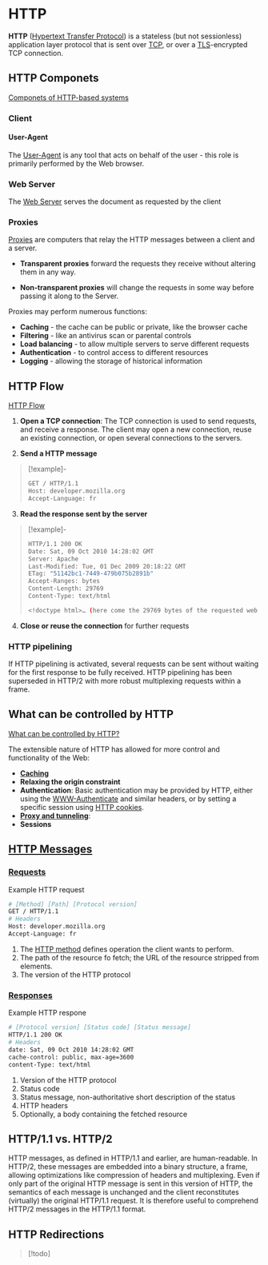 
# HTTP

**HTTP** ([Hypertext Transfer Protocol](https://en.wikipedia.org/wiki/HTTP))
is a stateless (but not sessionless) application layer protocol that is sent
over [TCP](https://developer.mozilla.org/en-US/docs/Glossary/TCP), or over a
[TLS](https://developer.mozilla.org/en-US/docs/Glossary/TLS)-encrypted TCP
connection.

<!-- Componets of HTTP-based systems {{{-->
## HTTP Componets

[Componets of HTTP-based systems](https://developer.mozilla.org/en-US/docs/Web/HTTP/Overview#components_of_http-based_systems)

### Client

#### User-Agent

The [User-Agent](https://developer.mozilla.org/en-US/docs/Web/HTTP/Overview#client_the_user-agent) is any tool that acts on behalf of the user - this role is
primarily performed by the Web browser.

### Web Server

The [Web Server](https://developer.mozilla.org/en-US/docs/Web/HTTP/Overview#the_web_server)
serves the document as requested by the client

### Proxies

[Proxies](https://developer.mozilla.org/en-US/docs/Web/HTTP/Overview#proxies)
are computers that relay the HTTP messages between a client and a server.

- **Transparent proxies** forward the requests they receive without altering
them in any way.

- **Non-transparent proxies** will change the requests in some way before
passing it along to the Server.

Proxies may perform numerous functions:
- **Caching** - the cache can be public or private, like the browser cache
- **Filtering** - like an antivirus scan or parental controls
- **Load balancing** - to allow multiple servers to serve different requests
- **Authentication** - to control access to different resources
- **Logging** - allowing the storage of historical information
<!--}}}-->

<!-- HTTP Flow {{{-->
## HTTP Flow

[HTTP Flow](https://developer.mozilla.org/en-US/docs/Web/HTTP/Overview#http_flow)

1. **Open a TCP connection**: The TCP connection is used to send requests, and
   receive a response. The client may open a new connection, reuse an existing
   connection, or open several connections to the servers.

2. **Send a HTTP message**

> [!example]-
>
>```sh
>GET / HTTP/1.1
>Host: developer.mozilla.org
>Accept-Language: fr
>```

3. **Read the response sent by the server**

> [!example]-
>
>```sh
>HTTP/1.1 200 OK
>Date: Sat, 09 Oct 2010 14:28:02 GMT
>Server: Apache
>Last-Modified: Tue, 01 Dec 2009 20:18:22 GMT
>ETag: "51142bc1-7449-479b075b2891b"
>Accept-Ranges: bytes
>Content-Length: 29769
>Content-Type: text/html
>
><!doctype html>… (here come the 29769 bytes of the requested web page)
>```

4. **Close or reuse the connection** for further requests

### HTTP pipelining

If HTTP pipelining is activated, several requests can be sent without waiting
for the first response to be fully received. HTTP pipelining has been
superseded in HTTP/2 with more robust multiplexing requests within a frame.
<!--}}}-->

<!-- What can be controlled by HTTP {{{-->
## What can be controlled by HTTP

[What can be controlled by HTTP?](https://developer.mozilla.org/en-US/docs/Web/HTTP/Overview#what_can_be_controlled_by_http)

The extensible nature of HTTP has allowed for more control and functionality of
the Web:

- **[Caching](https://developer.mozilla.org/en-US/docs/Web/HTTP/Caching)**
- **Relaxing the origin constraint**
- **Authentication**: Basic authentication may be provided by HTTP, either using the [WWW-Authenticate](https://developer.mozilla.org/en-US/docs/Web/HTTP/Headers/WWW-Authenticate)
  and similar headers, or by setting a specific session using [HTTP cookies](https://developer.mozilla.org/en-US/docs/Web/HTTP/Cookies).
- **[Proxy and tunneling](https://developer.mozilla.org/en-US/docs/Web/HTTP/Proxy_servers_and_tunneling)**:
- **Sessions**

<!--}}}-->

<!-- HTTP Messages -->
## [HTTP Messages](https://developer.mozilla.org/en-US/docs/Web/HTTP/Overview#http_messages)

<!-- Requests{{{-->
### [Requests](https://developer.mozilla.org/en-US/docs/Web/HTTP/Overview#requests)

Example HTTP request
```sh
# [Method] [Path] [Protocol version]
GET / HTTP/1.1
# Headers
Host: developer.mozilla.org
Accept-Language: fr
```

1. The [HTTP method](https://developer.mozilla.org/en-US/docs/Web/HTTP/Methods) defines
   operation the client wants to perform.
2. The path of the resource fo fetch; the URL of the resource stripped from elements.
3. The version of the HTTP protocol
<!--}}}-->

<!-- Responses {{{-->
### [Responses](https://developer.mozilla.org/en-US/docs/Web/HTTP/Overview#responses)

Example HTTP respone

```sh
# [Protocol version] [Status code] [Status message]
HTTP/1.1 200 OK
# Headers
date: Sat, 09 Oct 2010 14:28:02 GMT
cache-control: public, max-age=3600
content-Type: text/html
```

1. Version of the HTTP protocol
2. Status code
3. Status message, non-authoritative short description of the status
4. HTTP headers
5. Optionally, a body containing the fetched resource
<!--}}}-->
<!--}}}-->

## HTTP/1.1 vs. HTTP/2

HTTP messages, as defined in HTTP/1.1 and earlier, are human-readable. In HTTP/2, these messages
are embedded into a binary structure, a frame, allowing optimizations like compression of headers
and multiplexing. Even if only part of the original HTTP message is sent in this version of HTTP,
the semantics of each message is unchanged and the client reconstitutes (virtually) the original
HTTP/1.1 request. It is therefore useful to comprehend HTTP/2 messages in the HTTP/1.1 format.

## HTTP Redirections

> [!todo]
>
